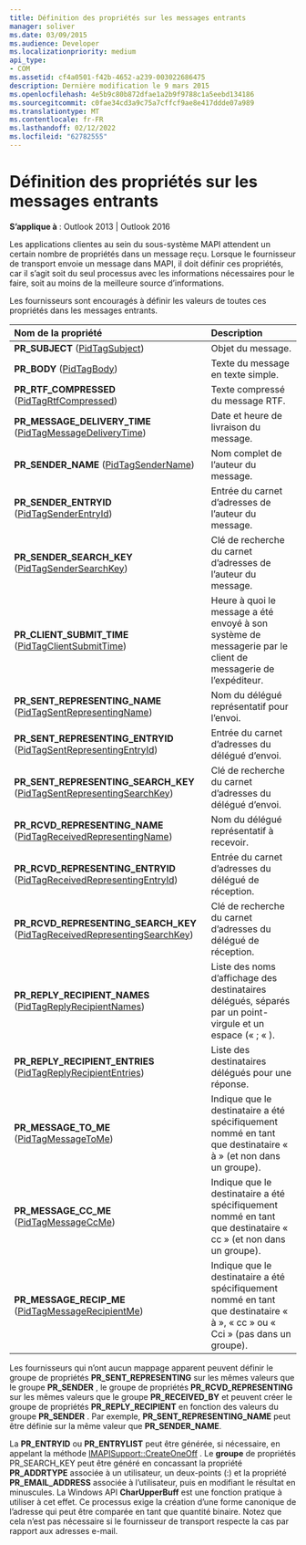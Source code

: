 ```yaml
---
title: Définition des propriétés sur les messages entrants
manager: soliver
ms.date: 03/09/2015
ms.audience: Developer
ms.localizationpriority: medium
api_type:
- COM
ms.assetid: cf4a0501-f42b-4652-a239-003022686475
description: Dernière modification le 9 mars 2015
ms.openlocfilehash: 4e5b9c80b872dfae1a2b9f9788c1a5eebd134186
ms.sourcegitcommit: c0fae34cd3a9c75a7cffcf9ae8e417ddde07a989
ms.translationtype: MT
ms.contentlocale: fr-FR
ms.lasthandoff: 02/12/2022
ms.locfileid: "62782555"
---
```

# <a name="setting-properties-on-incoming-messages"></a>Définition des propriétés sur les messages entrants

  
  
**S’applique à** : Outlook 2013 | Outlook 2016 
  
Les applications clientes au sein du sous-système MAPI attendent un certain nombre de propriétés dans un message reçu. Lorsque le fournisseur de transport envoie un message dans MAPI, il doit définir ces propriétés, car il s’agit soit du seul processus avec les informations nécessaires pour le faire, soit au moins de la meilleure source d’informations.
  
Les fournisseurs sont encouragés à définir les valeurs de toutes ces propriétés dans les messages entrants.
  
|**Nom de la propriété**|**Description**|
|:-----|:-----|
|**PR_SUBJECT** ([PidTagSubject](pidtagsubject-canonical-property.md))  <br/> |Objet du message. |
|**PR_BODY** ([PidTagBody](pidtagbody-canonical-property.md))  <br/> |Texte du message en texte simple. |
|**PR_RTF_COMPRESSED** ([PidTagRtfCompressed](pidtagrtfcompressed-canonical-property.md))  <br/> |Texte compressé du message RTF. |
|**PR_MESSAGE_DELIVERY_TIME** ([PidTagMessageDeliveryTime](pidtagmessagedeliverytime-canonical-property.md))  <br/> |Date et heure de livraison du message. |
|**PR_SENDER_NAME** ([PidTagSenderName](pidtagsendername-canonical-property.md))  <br/> |Nom complet de l’auteur du message. |
|**PR_SENDER_ENTRYID** ([PidTagSenderEntryId](pidtagsenderentryid-canonical-property.md))  <br/> |Entrée du carnet d’adresses de l’auteur du message. |
|**PR_SENDER_SEARCH_KEY** ([PidTagSenderSearchKey](pidtagsendersearchkey-canonical-property.md))  <br/> |Clé de recherche du carnet d’adresses de l’auteur du message. |
|**PR_CLIENT_SUBMIT_TIME** ([PidTagClientSubmitTime](pidtagclientsubmittime-canonical-property.md))  <br/> |Heure à quoi le message a été envoyé à son système de messagerie par le client de messagerie de l’expéditeur. |
|**PR_SENT_REPRESENTING_NAME** ([PidTagSentRepresentingName](pidtagsentrepresentingname-canonical-property.md))  <br/> |Nom du délégué représentatif pour l’envoi. |
|**PR_SENT_REPRESENTING_ENTRYID** ([PidTagSentRepresentingEntryId](pidtagsentrepresentingentryid-canonical-property.md))  <br/> |Entrée du carnet d’adresses du délégué d’envoi. |
|**PR_SENT_REPRESENTING_SEARCH_KEY** ([PidTagSentRepresentingSearchKey](pidtagsentrepresentingsearchkey-canonical-property.md))  <br/> |Clé de recherche du carnet d’adresses du délégué d’envoi. |
|**PR_RCVD_REPRESENTING_NAME** ([PidTagReceivedRepresentingName](pidtagreceivedrepresentingname-canonical-property.md))  <br/> |Nom du délégué représentatif à recevoir. |
|**PR_RCVD_REPRESENTING_ENTRYID** ([PidTagReceivedRepresentingEntryId](pidtagreceivedrepresentingentryid-canonical-property.md))  <br/> |Entrée du carnet d’adresses du délégué de réception. |
|**PR_RCVD_REPRESENTING_SEARCH_KEY** ([PidTagReceivedRepresentingSearchKey](pidtagreceivedrepresentingsearchkey-canonical-property.md))  <br/> |Clé de recherche du carnet d’adresses du délégué de réception. |
|**PR_REPLY_RECIPIENT_NAMES** ([PidTagReplyRecipientNames](pidtagreplyrecipientnames-canonical-property.md))  <br/> |Liste des noms d’affichage des destinataires délégués, séparés par un point-virgule et un espace (« ; « ). |
|**PR_REPLY_RECIPIENT_ENTRIES** ([PidTagReplyRecipientEntries](pidtagreplyrecipiententries-canonical-property.md))  <br/> |Liste des destinataires délégués pour une réponse. |
|**PR_MESSAGE_TO_ME** ([PidTagMessageToMe](pidtagmessagetome-canonical-property.md))  <br/> |Indique que le destinataire a été spécifiquement nommé en tant que destinataire « à » (et non dans un groupe). |
|**PR_MESSAGE_CC_ME** ([PidTagMessageCcMe](pidtagmessageccme-canonical-property.md))  <br/> |Indique que le destinataire a été spécifiquement nommé en tant que destinataire « cc » (et non dans un groupe). |
|**PR_MESSAGE_RECIP_ME** ([PidTagMessageRecipientMe](pidtagmessagerecipientme-canonical-property.md))  <br/> |Indique que le destinataire a été spécifiquement nommé en tant que destinataire « à », « cc » ou « Cci » (pas dans un groupe). |
   
Les fournisseurs qui n’ont aucun mappage apparent peuvent définir le groupe de propriétés **PR_SENT_REPRESENTING** sur les mêmes valeurs que le groupe **PR_SENDER** , le groupe de propriétés **PR_RCVD_REPRESENTING** sur les mêmes valeurs que le groupe **PR_RECEIVED_BY** et peuvent créer le groupe de propriétés **PR_REPLY_RECIPIENT** en fonction des valeurs du groupe **PR_SENDER** . Par exemple, **PR_SENT_REPRESENTING_NAME** peut être définie sur la même valeur que **PR_SENDER_NAME**.
  
La **PR_ENTRYID** ou **PR_ENTRYLIST** peut être générée, si nécessaire, en appelant la méthode [IMAPISupport::CreateOneOff](imapisupport-createoneoff.md) . Le **groupe** de propriétés PR_SEARCH_KEY peut être généré en concassant la propriété **PR_ADDRTYPE** associée à un utilisateur, un deux-points (:) et la propriété **PR_EMAIL_ADDRESS** associée à l’utilisateur, puis en modifiant le résultat en minuscules. La Windows API **CharUpperBuff** est une fonction pratique à utiliser à cet effet. Ce processus exige la création d’une forme canonique de l’adresse qui peut être comparée en tant que quantité binaire. Notez que cela n’est pas nécessaire si le fournisseur de transport respecte la cas par rapport aux adresses e-mail. 
  

